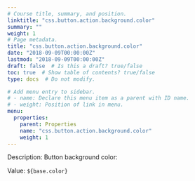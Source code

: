 ```yaml
---
# Course title, summary, and position.
linktitle: "css.button.action.background.color"
summary: ""
weight: 1
# Page metadata.
title: "css.button.action.background.color"
date: "2018-09-09T00:00:00Z"
lastmod: "2018-09-09T00:00:00Z"
draft: false  # Is this a draft? true/false
toc: true  # Show table of contents? true/false
type: docs  # Do not modify.

# Add menu entry to sidebar.
# - name: Declare this menu item as a parent with ID name.
# - weight: Position of link in menu.
menu:
  properties:
    parent: Properties
    name: "css.button.action.background.color"
    weight: 1
---
```


Description: Button background color:


Value: `${base.color}`